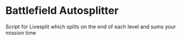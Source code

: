 # Battlefield Autosplitter
Script for Livesplit which splits on the end of each level and sums your mission time
